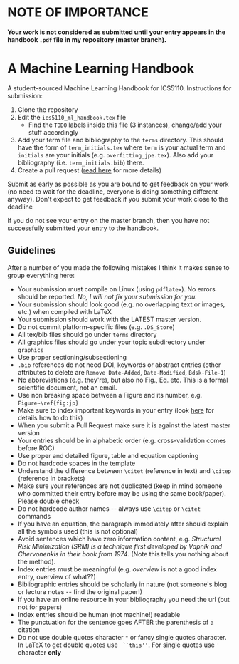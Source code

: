 # NOTE OF IMPORTANCE

**Your work is not considered as submitted until your entry appears in the handbook `.pdf` file in my repository (master branch).**

# A Machine Learning Handbook

A student-sourced Machine Learning Handbook for ICS5110.  Instructions for submission:

1. Clone the repository
2. Edit the `ics5110_ml_handbook.tex` file
   * Find the `TODO` labels inside this file (3 instances), change/add your stuff accordingly
3. Add your term file and bibliography to the `terms` directory.  This should have 
the form of `term_initials.tex` where `term` is your actual term and 
`initials` are your initials (e.g. `overfitting_jpe.tex`).  Also add your
bibliography (i.e. `term_initials.bib`) there.
4. Create a pull request ([read here](https://help.github.com/articles/creating-a-pull-request/) for more details)

Submit as early as possible as you are bound to get feedback on your work (no need to wait for the deadline, everyone is doing something different anyway).  Don't expect to get feedback if you submit your work close to the deadline

If you do not see your entry on the master branch, then you have not successfully submitted your entry to the handbook.

## Guidelines

After a number of you made the following mistakes I think it makes sense to group everything here:

*  Your submission must compile on Linux (using `pdflatex`).  No errors should be reported.  *No, I will not fix your submission for you.*
*  Your submission should look good (e.g. no overlapping text or images, etc.) when compiled with LaTeX
*  Your submission should work with the LATEST master version.
*  Do not commit platform-specific files (e.g. `.DS_Store`)
*  All tex/bib files should go under `terms` directory
*  All graphics files should go under your topic subdirectory under `graphics`
*  Use proper sectioning/subsectioning
*  `.bib` references do not need DOI, keywords or abstract entries (other attributes to delete are `Remove Date-Added`, `Date-Modified`, `Bdsk-File-1`)
*  No abbreviations (e.g. they're), but also no Fig., Eq. etc.  This is a formal scientific document, not an email.
*  Use non breaking space between a Figure and its number, e.g. `Figure~\ref{fig:jp}`
*  Make sure to index important keywords in your entry (look [here](https://en.wikibooks.org/wiki/LaTeX/Indexing) for details how to do this)
*  When you submit a Pull Request make sure it is against the latest master version
*  Your entries should be in alphabetic order (e.g. cross-validation comes before ROC)
*  Use proper and detailed figure, table and equation captioning
*  Do not hardcode spaces in the template
*  Understand the difference between `\citet` (reference in text) and `\citep` (reference in brackets)
*  Make sure your references are not duplicated (keep in mind someone who committed their entry before may be using the same book/paper).  Please double check
*  Do not hardcode author names -- always use `\citep` or `\citet` commands
*  If you have an equation, the paragraph immediately after should explain all the symbols used (this is not optional)
*  Avoid sentences which have zero information content, e.g. _Structural Risk Minimization (SRM) is a technique first developed by Vapnik and Chervonenkis in their book from 1974_.  (Note this tells you nothing about the method).
*  Index entries must be meaningful (e.g. _overview_ is not a good index entry, overview of what??)
*  Bibliographic entries should be scholarly in nature (not someone's blog or lecture notes -- find the original paper!)
*  If you have an online resource in your bibliography you need the url (but not for papers)
*  Index entries should be human (not machine!) readable
*  The punctuation for the sentence goes AFTER the parenthesis of a citation
*  Do not use double quotes character `"` or fancy single quotes character.  In LaTeX to get double quotes use ` ``this''`.  For single quotes use `'` character **only**
